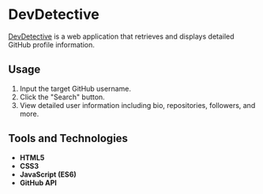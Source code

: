 # DevDetective

[DevDetective](https://dev-detective-ardhendu-shekhar.vercel.app/) is a web application that retrieves and displays detailed GitHub profile information. 

## Usage
1. Input the target GitHub username.
2. Click the "Search" button.
3. View detailed user information including bio, repositories, followers, and more.

## Tools and Technologies
- **HTML5**
- **CSS3**
- **JavaScript (ES6)**
- **GitHub API**
